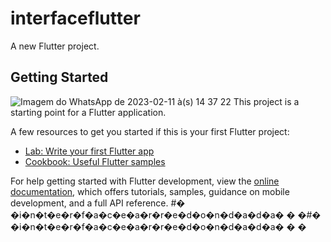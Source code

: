 # interfaceflutter

A new Flutter project.

## Getting Started
![Imagem do WhatsApp de 2023-02-11 à(s) 14 37 22](https://user-images.githubusercontent.com/80179457/218272893-da4c59bb-d67b-4047-8511-52cda36dc4b2.jpg)
This project is a starting point for a Flutter application.


A few resources to get you started if this is your first Flutter project:

- [Lab: Write your first Flutter app](https://docs.flutter.dev/get-started/codelab)
- [Cookbook: Useful Flutter samples](https://docs.flutter.dev/cookbook)

For help getting started with Flutter development, view the
[online documentation](https://docs.flutter.dev/), which offers tutorials,
samples, guidance on mobile development, and a full API reference.
#� �i�n�t�e�r�f�a�c�e�a�r�r�e�d�o�n�d�a�d�a�
�
�#� �i�n�t�e�r�f�a�c�e�a�r�r�e�d�o�n�d�a�d�a�
�
�

